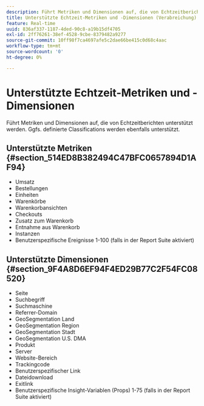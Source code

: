```yaml
---
description: Führt Metriken und Dimensionen auf, die von Echtzeitberichten unterstützt werden. Ggfs. definierte Classifications werden ebenfalls unterstützt.
title: Unterstützte Echtzeit-Metriken und -Dimensionen (Verabreichung)
feature: Real-time
uuid: 836af337-1187-4ded-90c8-a19b15df4705
exl-id: 2ff76261-38ef-4528-9cbe-8379482a9277
source-git-commit: 10ff98f7ca4697afe5c2dae66be415c0d68c4aac
workflow-type: tm+mt
source-wordcount: '0'
ht-degree: 0%

---
```


# Unterstützte Echtzeit-Metriken und -Dimensionen

Führt Metriken und Dimensionen auf, die von Echtzeitberichten unterstützt werden. Ggfs. definierte Classifications werden ebenfalls unterstützt.

## Unterstützte Metriken {#section_514ED8B382494C47BFC0657894D1AF94}

* Umsatz
* Bestellungen
* Einheiten
* Warenkörbe
* Warenkorbansichten
* Checkouts
* Zusatz zum Warenkorb
* Entnahme aus Warenkorb
* Instanzen
* Benutzerspezifische Ereignisse 1-100 (falls in der Report Suite aktiviert)

## Unterstützte Dimensionen {#section_9F4A8D6EF94F4ED29B77C2F54FC08520}

* Seite
* Suchbegriff
* Suchmaschine
* Referrer-Domain
* GeoSegmentation Land
* GeoSegmentation Region
* GeoSegmentation Stadt
* GeoSegmentation U.S. DMA
* Produkt
* Server
* Website-Bereich
* Trackingcode
* Benutzerspezifischer Link
* Dateidownload
* Exitlink
* Benutzerspezifische Insight-Variablen (Props) 1-75 (falls in der Report Suite aktiviert)
